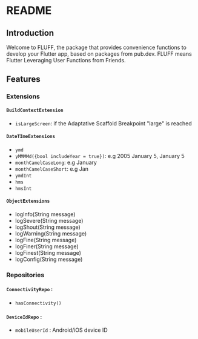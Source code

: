 # README

## Introduction
Welcome to FLUFF, the package that provides convenience functions to develop your Flutter app, based on packages from pub.dev.
FLUFF means Flutter Leveraging User Functions from Friends.

## Features

### Extensions

#### `BuildContextExtension`
 - `isLargeScreen`: if the Adaptative Scaffold Breakpoint "large" is reached

#### `DateTImeExtensions` 
 - `ymd`
 - `yMMMMd({bool includeYear = true})`: e.g 2005 January 5, January 5
 - `monthCamelCaseLong`: e.g January
 - `monthCamelCaseShort`: e.g Jan
 - `ymdInt`
 - `hms`
 - `hmsInt`

#### `ObjectExtensions`
 - logInfo(String message)
 - logSevere(String message)
 - logShout(String message)
 - logWarning(String message)
 - logFine(String message)
 - logFiner(String message)
 - logFinest(String message)
 - logConfig(String message)

### Repositories

#### `ConnectivityRepo` :
 - `hasConnectivity()`

#### `DeviceIdRepo` :
 - `mobileUserId` : Android/iOS device ID
